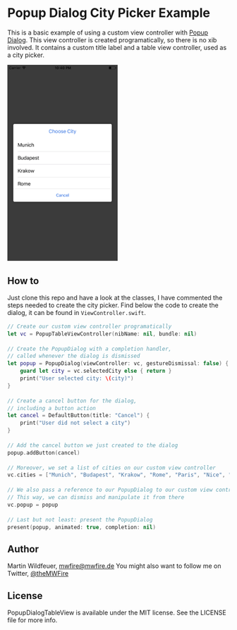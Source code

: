 # Popup Dialog City Picker Example

This is a basic example of using a custom view controller with [Popup Dialog](https://github.com/Orderella/PopupDialog). This view controller is created programatically, so there is no xib involved. It contains a custom title label and a table view controller, used as a city picker.

<img src="https://github.com/mwfire/PopupDialogCustomExample/blob/master/Assets/screenshot.png?raw=true" width="250">

## How to

Just clone this repo and have a look at the classes, I have commented the steps needed to create the city picker. Find below the code to create the dialog, it can be found in `ViewController.swift`.

```swift
// Create our custom view controller programatically
let vc = PopupTableViewController(nibName: nil, bundle: nil)

// Create the PopupDialog with a completion handler,
// called whenever the dialog is dismissed
let popup = PopupDialog(viewController: vc, gestureDismissal: false) {
    guard let city = vc.selectedCity else { return }
    print("User selected city: \(city)")
}

// Create a cancel button for the dialog,
// including a button action
let cancel = DefaultButton(title: "Cancel") {
    print("User did not select a city")
}

// Add the cancel button we just created to the dialog
popup.addButton(cancel)

// Moreover, we set a list of cities on our custom view controller
vc.cities = ["Munich", "Budapest", "Krakow", "Rome", "Paris", "Nice", "Madrid", "New York", "Moscow", "Peking", "Tokyo"]

// We also pass a reference to our PopupDialog to our custom view controller
// This way, we can dismiss and manipulate it from there
vc.popup = popup

// Last but not least: present the PopupDialog
present(popup, animated: true, completion: nil)
```

## Author

Martin Wildfeuer, mwfire@mwfire.de
You might also want to follow me on Twitter, [@theMWFire](https://twitter.com/theMWFire)

## License

PopupDialogTableView is available under the MIT license. See the LICENSE file for more info.